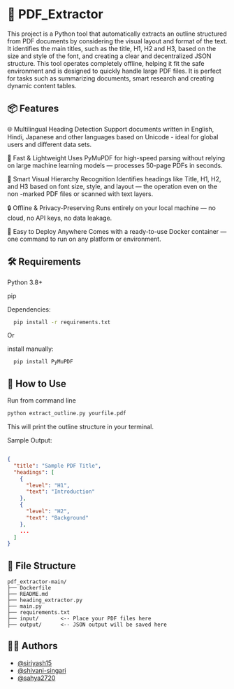 # 🧾 PDF_Extractor

This project is a Python tool that automatically extracts an outline structured  from PDF documents by considering the visual layout and format of the text. It identifies the main titles, such as the title, H1, H2 and H3, based on the size and style of the font, and creating a clear and decentralized JSON structure. This tool operates completely offline, helping it fit the safe environment and is designed to quickly handle large PDF files. It is perfect for tasks such as summarizing documents, smart research and creating dynamic content tables.
## 📦 Features
🌐 Multilingual Heading Detection
Support documents written in English, Hindi, Japanese and other  languages based on Unicode - ideal for global users and different data sets.

🚀 Fast & Lightweight
Uses PyMuPDF for high-speed parsing without relying on large machine learning models — processes 50-page PDFs in seconds.

🧠 Smart Visual Hierarchy Recognition
Identifies headings like Title, H1, H2, and H3 based on font size, style, and layout — the operation even on the non -marked PDF files or scanned  with text layers.

🔒 Offline & Privacy-Preserving
Runs entirely on your local machine — no cloud, no API keys, no data leakage.

🐳 Easy to Deploy Anywhere
Comes with a ready-to-use Docker container — one command to run on any platform or environment.
## 🛠 Requirements
Python 3.8+

pip

Dependencies:

```bash
  pip install -r requirements.txt
```
Or

install manually:

```bash
  pip install PyMuPDF
```

## 🧪 How to Use
Run from command line

```bash
python extract_outline.py yourfile.pdf
```

This will print the outline structure in your terminal.

Sample Output:

```json

{
  "title": "Sample PDF Title",
  "headings": [
    {
      "level": "H1",
      "text": "Introduction"
    },
    {
      "level": "H2",
      "text": "Background"
    },
    ...
  ]
}
```
## 📁 File Structure

```
pdf_extractor-main/
├── Dockerfile
├── README.md
├── heading_extractor.py
├── main.py
├── requirements.txt
├── input/       <-- Place your PDF files here
├── output/      <-- JSON output will be saved here
```
## 👩‍💻 Authors

- [@siriyash15](https://www.github.com/siriyash15)
- [@shivani-singari](https://www.github.com/shivani-singari)
- [@sahya2720](https://www.github.com/sahya2720)

